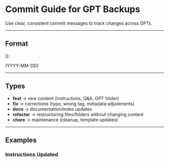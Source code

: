 # Commit Guide for GPT Backups

Use clear, consistent commit messages to track changes across GPTs.

---

## Format
<type>(<gpt-slug>): <summary> (YYYY-MM-DD)

---

## Types
- **feat** → new content (instructions, Q&A, GPT folder)
- **fix** → corrections (typo, wrong tag, metadata adjustments)
- **docs** → documentation/index updates
- **refactor** → restructuring files/folders without changing content
- **chore** → maintenance (cleanup, template updates)

---

## Examples

### Instructions Updated
